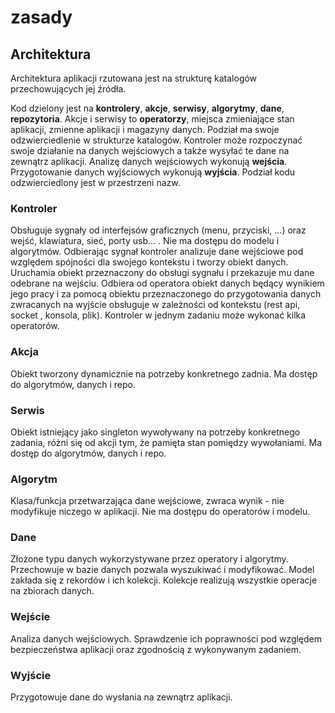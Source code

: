 # zasady


## Architektura

Architektura aplikacji rzutowana jest na strukturę katalogów przechowujących jej źródła.

Kod dzielony jest na **kontrolery**, **akcje**, **serwisy**, **algorytmy**, **dane**, **repozytoria**. Akcje i serwisy to **operatorzy**, miejsca zmieniające stan aplikacji, zmienne aplikacji i magazyny danych. Podział ma swoje odzwierciedlenie w strukturze katalogów. Kontroler może rozpoczynać swoje działanie na danych wejściowych a także wysyłać te dane na zewnątrz aplikacji. Analizę danych wejściowych wykonują **wejścia**. Przygotowanie danych wyjściowych wykonują **wyjścia**.
Podział kodu odzwierciedlony jest w przestrzeni nazw.

### Kontroler

Obsługuje sygnały od interfejsów graficznych (menu, przyciski, ...) oraz wejść, klawiatura, sieć, porty usb... . Nie ma dostępu do modelu i algorytmów.
Odbierając sygnał kontroler analizuje dane wejściowe pod względem spójności dla swojego kontekstu i tworzy obiekt danych. Uruchamia obiekt przeznaczony do obsługi sygnału i przekazuje mu dane odebrane na wejściu. Odbiera od operatora obiekt danych będący wynikiem jego pracy i za pomocą obiektu przeznaczonego do przygotowania danych zwracanych na wyjście obsługuje w zależności od kontekstu (rest api, socket , konsola, plik).
Kontroler w jednym zadaniu może wykonać kilka operatorów.

### Akcja
Obiekt tworzony dynamicznie na potrzeby konkretnego zadnia. Ma dostęp do algorytmów, danych i repo. 

### Serwis
Obiekt istniejący jako singleton wywoływany na potrzeby konkretnego zadania, różni się od akcji tym, że pamięta stan pomiędzy wywołaniami. Ma dostęp do algorytmów, danych i repo.

### Algorytm
Klasa/funkcja przetwarzająca dane wejściowe, zwraca wynik - nie modyfikuje niczego w aplikacji. Nie ma dostępu do operatorów i modelu.

### Dane
Złożone typu danych wykorzystywane przez operatory i algorytmy.
Przechowuje w bazie danych pozwala wyszukiwać i modyfikować. Model zakłada się z rekordów i ich kolekcji. Kolekcje realizują wszystkie operacje na zbiorach danych.

### Wejście
Analiza danych wejściowych. Sprawdzenie ich poprawności pod względem bezpieczeństwa aplikacji oraz zgodnością z wykonywanym zadaniem.

### Wyjście
Przygotowuje dane do wysłania na zewnątrz aplikacji.
